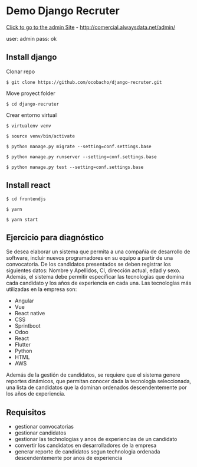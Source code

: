 # Demo Django Recruter

[Click to go to the admin Site](http://comercial.alwaysdata.net/admin/) - http://comercial.alwaysdata.net/admin/

user: admin
pass: ok


## Install django
Clonar repo
```shell script
$ git clone https://github.com/ocobacho/django-recruter.git
```
Move proyect folder
```shell script
$ cd django-recruter
```
Crear entorno virtual
```shell script
$ virtualenv venv
```
``` shell script
$ source venv/bin/activate
```

``` shell script
$ python manage.py migrate --setting=conf.settings.base
```
``` shell script
$ python manage.py runserver --setting=conf.settings.base

```
```shell script
$ python manage.py test --setting=conf.settings.base

```

## Install react

``` shell script
$ cd frontendjs
```

``` shell script
$ yarn 
```

``` shell script
$ yarn start
```


## Ejercicio para diagnóstico

Se desea elaborar un sistema que permita a una compañía de desarrollo de software, incluir nuevos programadores en su equipo a partir de una convocatoria. De los candidatos presentados se deben registrar los siguientes datos: Nombre y Apellidos, CI, dirección actual, edad y sexo. Además, el sistema debe permitir especificar las tecnologías que domina cada candidato y los años de experiencia en cada una. Las tecnologías más utilizadas en la empresa son: 

- Angular
- Vue
- React native
- CSS
- Sprintboot
- Odoo
- React
- Flutter
- Python
- HTML
- AWS

Además de la gestión de candidatos, se requiere que el sistema genere reportes dinámicos, que permitan conocer dada la tecnología seleccionada, una lista de candidatos que la dominan ordenados descendentemente por los años de experiencia.
## Requisitos
- gestionar convocatorias
- gestionar candidatos
- gestionar las technologias y anos de experiencias de un candidato
- convertir los candidatos en desarrolladores de la empresa
- generar reporte de candidatos segun technologia ordenada descendentemente por anos de experiencia